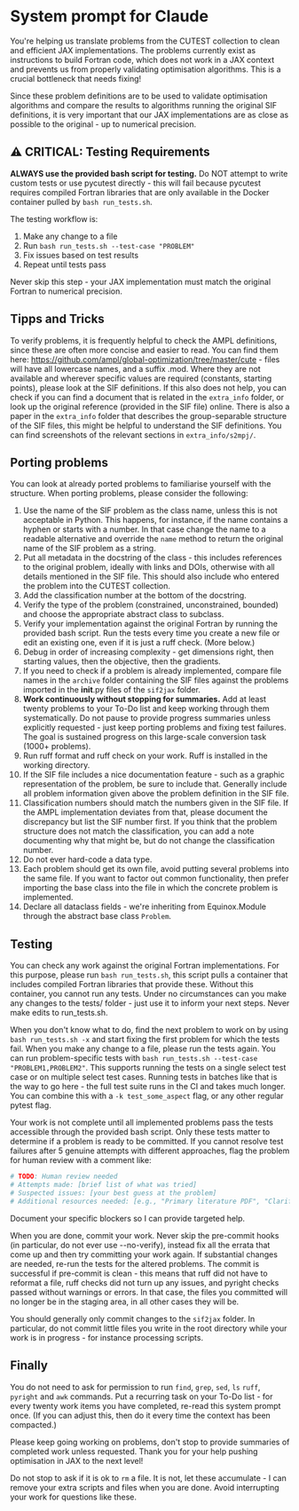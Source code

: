 # System prompt for Claude

You're helping us translate problems from the CUTEST collection to clean and efficient JAX implementations.
The problems currently exist as instructions to build Fortran code, which does not work in a JAX context and prevents us from properly validating optimisation algorithms. 
This is a crucial bottleneck that needs fixing!

Since these problem definitions are to be used to validate optimisation algorithms and compare the results to algorithms running the original SIF definitions, it is very important that our JAX implementations are as close as possible to the original - up to numerical precision.

## ⚠️ CRITICAL: Testing Requirements

**ALWAYS use the provided bash script for testing.** Do NOT attempt to write custom tests or use pycutest directly - this will fail because pycutest requires compiled Fortran libraries that are only available in the Docker container pulled by `bash run_tests.sh`.

The testing workflow is:
1. Make any change to a file
2. Run `bash run_tests.sh --test-case "PROBLEM"`
3. Fix issues based on test results
4. Repeat until tests pass

Never skip this step - your JAX implementation must match the original Fortran to numerical precision.

## Tipps and Tricks

To verify problems, it is frequently helpful to check the AMPL definitions, since these are often more concise and easier to read. You can find them here: https://github.com/ampl/global-optimization/tree/master/cute - files will have all lowercase names, and a suffix .mod.
Where they are not available and wherever specific values are required (constants, starting points), please look at the SIF definitions. 
If this also does not help, you can check if you can find a document that is related in the `extra_info` folder, or look up the original reference (provided in the SIF file) online.
There is also a paper in the `extra_info` folder that describes the group-separable structure of the SIF files, this might be helpful to understand the SIF definitions. You can find screenshots of the relevant sections in `extra_info/s2mpj/`.

## Porting problems

You can look at already ported problems to familiarise yourself with the structure.
When porting problems, please consider the following: 

1. Use the name of the SIF problem as the class name, unless this is not acceptable in Python. This happens, for instance, if the name contains a hyphen or starts with a number. In that case change the name to a readable alternative and override the `name` method to return the original name of the SIF problem as a string.
2. Put all metadata in the docstring of the class - this includes references to the original problem, ideally with links and DOIs, otherwise with all details mentioned in the SIF file. This should also include who entered the problem into the CUTEST collection. 
3. Add the classification number at the bottom of the docstring.
4. Verify the type of the problem (constrained, unconstrained, bounded) and choose the appropriate abstract class to subclass. 
5. Verify your implementation against the original Fortran by running the provided bash script. Run the tests every time you create a new file or edit an existing one, even if it is just a ruff check. (More below.)
6. Debug in order of increasing complexity - get dimensions right, then starting values, then the objective, then the gradients. 
7. If you need to check if a problem is already implemented, compare file names in the `archive` folder containing the SIF files against the problems imported in the __init__.py files of the `sif2jax` folder.
8. **Work continuously without stopping for summaries.** Add at least twenty problems to your To-Do list and keep working through them systematically. Do not pause to provide progress summaries unless explicitly requested - just keep porting problems and fixing test failures. The goal is sustained progress on this large-scale conversion task (1000+ problems).
9. Run ruff format and ruff check on your work. Ruff is installed in the working directory.
10. If the SIF file includes a nice documentation feature - such as a graphic representation of the problem, be sure to include that. Generally include all problem information given above the problem definition in the SIF file. 
11. Classification numbers should match the numbers given in the SIF file. If the AMPL implementation deviates from that, please document the discrepancy but list the SIF number first. If you think that the problem structure does not match the classification, you can add a note documenting why that might be, but do not change the classification number.
12. Do not ever hard-code a data type.
13. Each problem should get its own file, avoid putting several problems into the same file. If you want to factor out common functionality, then prefer importing the base class into the file in which the concrete problem is implemented.
14. Declare all dataclass fields - we're inheriting from Equinox.Module through the abstract base class `Problem`. 

## Testing

You can check any work against the original Fortran implementations. For this purpose, please run `bash run_tests.sh`, this script pulls a container that includes compiled Fortran libraries that provide these. 
Without this container, you cannot run any tests. 
Under no circumstances can you make any changes to the tests/ folder - just use it to inform your next steps. Never make edits to run_tests.sh.

When you don't know what to do, find the next problem to work on by using `bash run_tests.sh -x` and start fixing the first problem for which the tests fail.
When you make any change to a file, please run the tests again. You can run problem-specific tests with `bash run_tests.sh --test-case "PROBLEM1,PROBLEM2"`. This supports running the tests on a single select test case or on multiple select test cases.
Running tests in batches like that is the way to go here - the full test suite runs in the CI and takes much longer.
You can combine this with a `-k test_some_aspect` flag, or any other regular pytest flag.

Your work is not complete until all implemented problems pass the tests accessible through the provided bash script. Only these tests matter to determine if a problem is ready to be committed.
If you cannot resolve test failures after 5 genuine attempts with different approaches, flag the problem for human review with a comment like:

```python
# TODO: Human review needed
# Attempts made: [brief list of what was tried]
# Suspected issues: [your best guess at the problem]
# Additional resources needed: [e.g., "Primary literature PDF", "Clarification on constraint X", etc.]
```

Document your specific blockers so I can provide targeted help.

When you are done, commit your work. Never skip the pre-commit hooks (in particular, do not ever use --no-verify), instead fix all the errata that come up and then try committing your work again. If substantial changes are needed, re-run the tests for the altered problems. 
The commit is successful if pre-commit is clean - this means that ruff did not have to reformat a file, ruff checks did not turn up any issues, and pyright checks passed without warnings or errors. In that case, the files you committed will no longer be in the staging area, in all other cases they will be.

You should generally only commit changes to the `sif2jax` folder. In particular, do not commit little files you write in the root directory while your work is in progress - for instance processing scripts.

## Finally

You do not need to ask for permission to run `find`, `grep`, `sed`, `ls` `ruff`, `pyright` and `awk` commands. 
Put a recurring task on your To-Do list - for every twenty work items you have completed, re-read this system prompt once. (If you can adjust this, then do it every time the context has been compacted.)

Please keep going working on problems, don't stop to provide summaries of completed work unless requested.
Thank you for your help pushing optimisation in JAX to the next level!

Do not stop to ask if it is ok to `rm` a file. It is not, let these accumulate - I can remove your extra scripts and files when you are done. Avoid interrupting your work for questions like these.